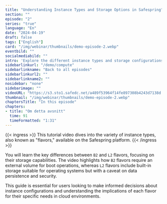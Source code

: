 ```yaml
---
title: "Understanding Instance Types and Storage Options in Safespring"
section: ""
episode: "2"
series: "true"
language: "En"
date: "2024-04-19"
draft: false
tags: ["English"]
card: "/img/webinar/thumbnails/demo-episode-2.webp"
eventbild: ""
socialmediabild: ""
intro: 'Explore the different instance types and storage configurations available in OpenStack to optimize your cloud infrastructure.'
sidebarlinkurl: "/demo/compute"
sidebarlinkname: "Back to all episodes"
sidebarlinkurl2: ""
sidebarlinkname2: ""
nosidebar: "none"
sidebarimage: ""
videoURL: "https://s3.sto1.safedc.net/a489f53964f14fe897308b4243d7138d:processedvideos/safepsinrg-demo-episode-2-instance-type/master.m3u8"
thumbnail: "/img/webinar/thumbnails/demo-episode-2.webp"
chaptersTitle: "In this episode"
chapters:
- title: "Om detta avsnitt"
  time: 91
  timeFormatted: "1:31"
---
```


{{< ingress >}}
This tutorial video dives into the variety of instance types, also known as "flavors," available on the Safespring platform. 
{{< /ingress >}}

You will learn the key differences between `B2` and `L2` flavors, focusing on their storage capabilities. The video highlights how `B2` flavors require an external volume for boot operations, whereas `L2` flavors include built-in storage suitable for operating systems but with a caveat on data persistence and security. 

This guide is essential for users looking to make informed decisions about instance configurations and understanding the implications of each flavor for their specific needs in cloud environments.